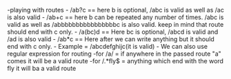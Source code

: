 -playing with routes
    - /ab?c == here b is optional, /abc is valid as well as /ac is also valid
    - /ab+c == here b can be repeated any number of times. /abc is valid as well as /abbbbbbbbbbbbbbbbc is also valid. keep in mind that route should end with c only.
    - /a(bc)d == Here bc is optional, /abcd is valid and /ad is also valid
    - /ab*c == Here after we can write anything but it should end with c only.
        - Example = /abcdefghijc(it is valid)
    - We can also use regular expression for routing
        -for /a/ = if anywhere in the passed route "a" comes it will be a valid route 
        -for /.*fly$ = anything which end with the word fly it will ba a valid route
